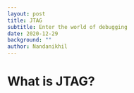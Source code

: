 ```yaml
---
layout: post
title: JTAG
subtitle: Enter the world of debugging
date: 2020-12-29
background: ""
author: Nandanikhil
---
```


# What is JTAG?

